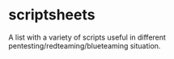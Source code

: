 # scriptsheets
A list with a variety of scripts useful in different pentesting/redteaming/blueteaming situation.
